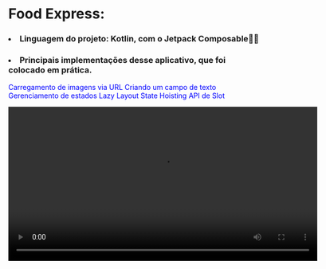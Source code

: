 # Food Express:
<p> 
  
### <li> Linguagem do projeto: Kotlin, com o Jetpack Composable🚀🚀 </li>

### <li> Principais implementações desse aplicativo, que foi colocado em prática. </li>

<span style="color:blue;">Carregamento de imagens via URL</span>
<span style="color:blue;">Criando um campo de texto</span>
<span style="color:blue;">Gerenciamento de estados</span>
<span style="color:blue;">Lazy Layout</span>
<span style="color:blue;">State Hoisting</span>
<span style="color:blue;">API de Slot</span>


<video
  controls
  src="https://github.com/user-attachments/assets/89bbc6f7-835a-4a74-bf20-c64251b2ebbf"
  width="620">

</video>
